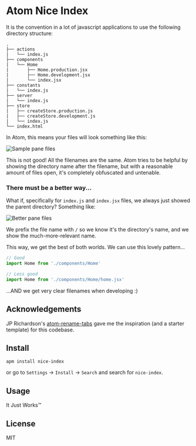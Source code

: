 Atom Nice Index
================

It is the convention in a lot of javascript applications to use the following directory structure:

```
.
├── actions
|   └── index.js
├── components
|   └── Home
|       ├── Home.production.jsx
|       ├── Home.development.jsx
|       └── index.jsx
├── constants
|   └── index.js
├── server
|   └── index.js
├── store
|   ├── createStore.production.js
|   ├── createStore.development.js
|   └── index.js
└── index.html
```

In Atom, this means your files will look something like this:

![Sample pane files](http://i.imgur.com/GDexok8.jpg)

This is not good! All the filenames are the same. Atom tries to be helpful by showing the directory name after the filename, but with a reasonable amount of files open, it's completely obfuscated and untenable.

### There must be a better way...

What if, specifically for `index.js` and `index.jsx` files, we always just showed the parent directory? Something like:

![Better pane files](http://i.imgur.com/gM88FOR.png)

We prefix the file name with `/` so we know it's the directory's name, and we show the much-more-relevant name.

This way, we get the best of both worlds. We can use this lovely pattern...

```js
// Good
import Home from './components/Home'

// Less good
import Home from './components/Home/home.jsx'
```

...AND we get very clear filenames when developing :)


Acknowledgements
----------------

JP Richardson's [atom-rename-tabs](https://github.com/jprichardson/atom-rename-tabs) gave me the inspiration (and a starter template) for this codebase.



Install
-------

```
apm install nice-index
```

or go to `Settings` → `Install` → `Search` and search for `nice-index`.


Usage
-----

It Just Works™


License
-------
MIT
